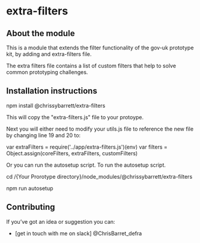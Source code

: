 # extra-filters

## About the module

This is a module that extends the filter functionality of the gov-uk prototype kit, by adding and extra-filters file.

The extra filters file contains a list of custom filters that help to solve common prototyping challenges.

## Installation instructions

npm install @chrissybarrett/extra-filters

This will copy the "extra-filters.js" file to your protoype.

Next you will either need to modify your utils.js file to reference the new file by changing line 19 and 20 to:

  var extraFilters = require('../app/extra-filters.js')(env)
	var filters = Object.assign(coreFilters, extraFilters, customFilters)

Or you can run the autosetup script. To run the autosetup script.

cd /{Your Prorotype directory}/node_modules/@chrissybarrett/extra-filters

npm run autosetup
        
## Contributing

If you’ve got an idea or suggestion you can:

* [get in touch with me on slack] @ChrisBarret_defra
